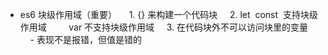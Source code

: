 - es6 块级作用域（重要）
    1. {} 来构建一个代码块
    2. let  const  支持块级作用域
        var 不支持块级作用域
    3. 在代码块外不可以访问块里的变量
        - 表现不是报错，但值是错的
    
    